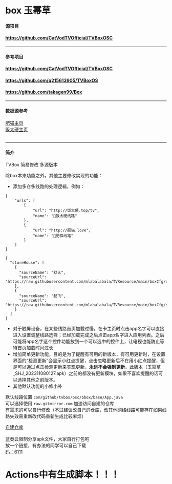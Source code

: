 # box 玉幂草


#### 源项目
#### https://github.com/CatVodTVOfficial/TVBoxOSC

---
#### 参考项目
#### https://github.com/CatVodTVOfficial/TVBoxOSC
#### https://github.com/q215613905/TVBoxOS
#### https://github.com/takagen99/Box

---
#### 数据源参考
[肥猫主页](http://肥猫.love)
</br>[饭太硬主页](http://饭太硬.top)</br></br>

---
#### 简介
TVBox 简易修改 多源版本

除box本来功能之外，其他主要修改实现的功能：
- 添加多仓多线路的处理逻辑，例如：
```
{
    "urls": [
        {
            "url": "http://饭太硬.top/tv",
            "name": "🚀饭太硬线路"
        },
        {
            "url": "http://肥猫.love",
            "name": "🚀肥猫线路"
        }
    ]
}
```
```
{
  "storeHouse": [
    {
      "sourceName": "默认",
      "sourceUrl": "https://raw.githubusercontent.com/mlabalabala/TVResource/main/boxCfg/ori_source.json"
    },
    {
      "sourceName": "起飞",
      "sourceUrl": "https://raw.githubusercontent.com/mlabalabala/TVResource/main/boxCfg/sp_source.json"
    }
  ]
}
```
- 对于触屏设备，在某些线路首页加载过慢，在卡主页时点击app名字可以直接进入设置调整线路选择；已经加载完成之后点击app名字进入应用列表。之后可能将app名字这个控件功能放到一个可以选中的控件上，让电视也能防止等待首页加载时间过长
- 增加简单更新功能，目的是为了提醒有可用的新版本，有可用更新时，在设置界面的“检测更新”会显示小红点提醒，点击忽略更新后不在用小红点提醒，但是可以通过点击检测更新来实现更新。**永远不会强制更新**。此版本（玉幂草_SHJ_202311080127.apk）之前的都没有更新模块，如果不喜欢提醒的话可以选择其他之前版本。
- 其他默认功能的小修小补

默认线路位置 ```com/github/tvbox/osc/bbox/base/App.java```<br/>可以选择使用 ```raw.gitmirror.com``` 加速访问自建的仓库
<br/>有需求的可以自行修改（不过建议改自己的仓库，改其他网络线路可能存在如果线路失效需重新改代码重新生成比较麻烦）

[自建仓库](https://raw.bunnylblbblbl.eu.org/https://raw.githubusercontent.com/mlabalabala/TVResource/main/boxCfg/default)
<br><br>蓝奏云限制分享apk文件，大家自行打包吧
<br>放一个链接，有办法的同学可以自己下载
<br>[码：6111](https://bunny6111.lanzouq.com/b04whwgwj)
# Actions中有生成脚本！！！


